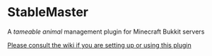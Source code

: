 # StableMaster
A _tameable animal_ management plugin for Minecraft Bukkit servers

[Please consult the wiki if you are setting up or using this plugin](https://github.com/RobotoRaccoon/StableMaster/wiki)
